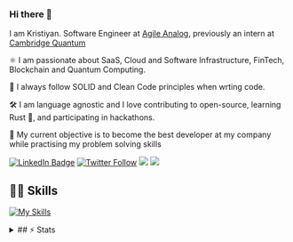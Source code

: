 ### Hi there 👋

I am Kristiyan. Software Engineer at [Agile Analog](https://www.agileanalog.com/), previously an intern at [Cambridge Quantum](https://cambridgequantum.com/) 

⚛️ I am passionate about SaaS, Cloud and Software Infrastructure, FinTech, Blockchain and Quantum Computing.

📖 I always follow SOLID and Clean Code principles when wrting code.

🛠️ I am language agnostic and I love contributing to open-source, learning Rust 🦀, and participating in hackathons.

🎯 My current objective is to become the best developer at my company while practising my problem solving skills 

[![LinkedIn Badge](https://img.shields.io/badge/LinkedIn-Profile-informational?style=flat&logo=linkedin&logoColor=white&color=blue)](https://www.linkedin.com/in/kristiyan-dilov-4317a4178/)
[![Twitter Follow](https://img.shields.io/twitter/follow/kristiyan514?label=kristiyan514&logo=twitter&style=flat&color=blue)](https://twitter.com/kristiyan514)
![](https://dcbadge.vercel.app/api/shield/520315179171446785?style=flat)
![](https://www.codewars.com/users/kris524/badges/micro)

## 👨‍💻 Skills
[![My Skills](https://skillicons.dev/icons?i=python,rust,js,aws,git,githubactions,docker,flask,django,gitlab,nodejs,express,qt)](https://skillicons.dev)

<details>
<summary> ## ⚡ Stats</summary>
<br>
<!-- 
<p>
  <a href="#"><img src="https://github-readme-streak-stats.herokuapp.com/?user=kris524&count_private=true" width="400"></a>
</p>
  -->
 <p>
  <a href="#"><img src="https://github-readme-stats.vercel.app/api?username=kris524&show_icons=true&count_private=true" width="400"></a>
</p>

</details>
